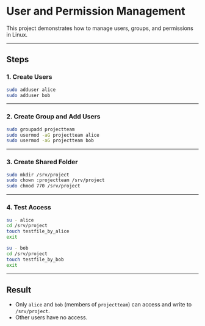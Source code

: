 # User and Permission Management

This project demonstrates how to manage users, groups, and permissions in Linux.

---

## Steps

### 1. Create Users

```bash
sudo adduser alice
sudo adduser bob
```

---

### 2. Create Group and Add Users

```bash
sudo groupadd projectteam
sudo usermod -aG projectteam alice
sudo usermod -aG projectteam bob
```

---

### 3. Create Shared Folder

```bash
sudo mkdir /srv/project
sudo chown :projectteam /srv/project
sudo chmod 770 /srv/project
```

---

### 4. Test Access

```bash
su - alice
cd /srv/project
touch testfile_by_alice
exit

su - bob
cd /srv/project
touch testfile_by_bob
exit
```

---

## Result

- Only `alice` and `bob` (members of `projectteam`) can access and write to `/srv/project`.
- Other users have no access.
